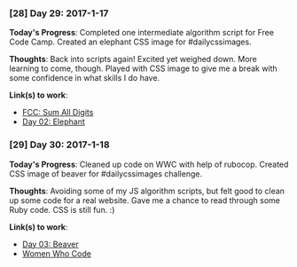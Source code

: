 ### [28] Day 29: 2017-1-17

**Today's Progress**: Completed one intermediate algorithm script for Free Code Camp. Created an elephant CSS image for #dailycssimages.

**Thoughts**: Back into scripts again! Excited yet weighed down. More learning to come, though. Played with CSS image to give me a break with some confidence in what skills I do have.

**Link(s) to work**:
* [FCC: Sum All Digits](https://github.com/digilou/freecodecamp/blob/master/intermediate-algorithms/sum-all-numbers.js)
* [Day 02: Elephant](http://codepen.io/digilou/full/QdGQvr/)

### [29] Day 30: 2017-1-18

**Today's Progress**: Cleaned up code on WWC with help of rubocop. Created CSS image of beaver for #dailycssimages challenge.

**Thoughts**: Avoiding some of my JS algorithm scripts, but felt good to clean up some code for a real website. Gave me a chance to read through some Ruby code. CSS is still fun. :)

**Link(s) to work**:
* [Day 03: Beaver](http://codepen.io/digilou/full/pRRNVO/)
* [Women Who Code](https://womenwhocode.com)
